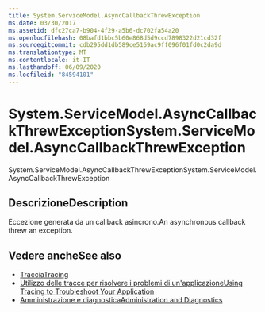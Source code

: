 ```yaml
---
title: System.ServiceModel.AsyncCallbackThrewException
ms.date: 03/30/2017
ms.assetid: dfc27ca7-b904-4f29-a5b6-dc702fa54a20
ms.openlocfilehash: 08bafd1bbc5b60e868d5d9ccd7898322d21cd32f
ms.sourcegitcommit: cdb295dd1db589ce5169ac9ff096f01fd0c2da9d
ms.translationtype: MT
ms.contentlocale: it-IT
ms.lasthandoff: 06/09/2020
ms.locfileid: "84594101"
---
```

# <a name="systemservicemodelasynccallbackthrewexception"></a><span data-ttu-id="f340a-102">System.ServiceModel.AsyncCallbackThrewException</span><span class="sxs-lookup"><span data-stu-id="f340a-102">System.ServiceModel.AsyncCallbackThrewException</span></span>
<span data-ttu-id="f340a-103">System.ServiceModel.AsyncCallbackThrewException</span><span class="sxs-lookup"><span data-stu-id="f340a-103">System.ServiceModel.AsyncCallbackThrewException</span></span>  
  
## <a name="description"></a><span data-ttu-id="f340a-104">Descrizione</span><span class="sxs-lookup"><span data-stu-id="f340a-104">Description</span></span>  
 <span data-ttu-id="f340a-105">Eccezione generata da un callback asincrono.</span><span class="sxs-lookup"><span data-stu-id="f340a-105">An asynchronous callback threw an exception.</span></span>  
  
## <a name="see-also"></a><span data-ttu-id="f340a-106">Vedere anche</span><span class="sxs-lookup"><span data-stu-id="f340a-106">See also</span></span>

- [<span data-ttu-id="f340a-107">Traccia</span><span class="sxs-lookup"><span data-stu-id="f340a-107">Tracing</span></span>](index.md)
- [<span data-ttu-id="f340a-108">Utilizzo delle tracce per risolvere i problemi di un'applicazione</span><span class="sxs-lookup"><span data-stu-id="f340a-108">Using Tracing to Troubleshoot Your Application</span></span>](using-tracing-to-troubleshoot-your-application.md)
- [<span data-ttu-id="f340a-109">Amministrazione e diagnostica</span><span class="sxs-lookup"><span data-stu-id="f340a-109">Administration and Diagnostics</span></span>](../index.md)
